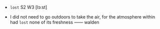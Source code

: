 - `lost` S2 W3 [lɔ:st]



-  I did not need to go outdoors to take the air, for the atmosphere within had `lost` none of its freshness —— walden